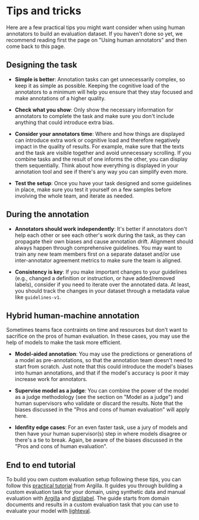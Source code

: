 # Tips and tricks
Here are a few practical tips you might want consider when using human annotators to build an evaluation dataset. If you haven't done so yet, we recommend reading first the page on "Using human annotators" and then come back to this page.

## Designing the task

- **Simple is better**: Annotation tasks can get unnecessarily complex, so keep it as simple as possible. Keeping the cognitive load of the annotators to a minimum will help you ensure that they stay focused and make annotations of a higher quality.

- **Check what you show**: Only show the necessary information for annotators to complete the task and make sure you don't include anything that could introduce extra bias.

- **Consider your annotators time**: Where and how things are displayed can introduce extra work or cognitive load and therefore negatively impact in the quality of results. For example, make sure that the texts and the task are visible together and avoid unnecessary scrolling. If you combine tasks and the result of one informs the other, you can display them sequentially. Think about how everything is displayed in your annotation tool and see if there's any way you can simplify even more.

- **Test the setup**: Once you have your task designed and some guidelines in place, make sure you test it yourself on a few samples before involving the whole team, and iterate as needed. 

## During the annotation

- **Annotators should work independently**: It's better if annotators don't help each other or see each other's work during the task, as they can propagate their own biases and cause annotation drift. Alignment should always happen through comprehensive guidelines. You may want to train any new team members first on a separate dataset and/or use inter-annotator agreement metrics to make sure the team is aligned.

- **Consistency is key**: If you make important changes to your guidelines (e.g., changed a definition or instruction, or have added/removed labels), consider if you need to iterate over the annotated data. At least, you should track the changes in your dataset through a metadata value like `guidelines-v1`.

## Hybrid human-machine annotation

Sometimes teams face contraints on time and resources but don't want to sacrifice on the pros of human evaluation. In these cases, you may use the help of models to make the task more efficient.

- **Model-aided annotation**: You may use the predictions or generations of a model as pre-annotations, so that the annotation team doesn't need to start from scratch. Just note that this could introduce the model's biases into human annotations, and that if the model's accuracy is poor it may increase work for annotators.

- **Supervise model as a judge**: You can combine the power of the model as a judge methodology (see the section on "Model as a judge") and human supervisors who validate or discard the results. Note that the biases discussed in the "Pros and cons of human evaluation" will apply here.

- **Idenfity edge cases**: For an even faster task, use a jury of models and then have your human supervisor(s) step in where models disagree or there's a tie to break. Again, be aware of the biases discussed in the "Pros and cons of human evaluation".

## End to end tutorial

To build you own custom evaluation setup following these tips, you can follow this [practical tutorial](https://github.com/argilla-io/argilla-cookbook/tree/main/domain-eval) from Argilla. It guides you through building a custom evaluation task for your domain, using synthetic data and manual evaluation with [Argilla](https://github.com/argilla-io/argilla/) and [distilabel](https://github.com/argilla-io/distilabel). The guide starts from domain documents and results in a custom evaluation task that you can use to evaluate your model with [lighteval](https://github.com/huggingface/lighteval).